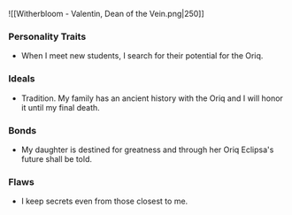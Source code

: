 ![[Witherbloom - Valentin, Dean of the Vein.png|250]]
### Personality Traits
- When I meet new students, I search for their potential for the Oriq.
### Ideals
- Tradition. My family has an ancient history with the Oriq and I will honor it until my final death.
### Bonds
- My daughter is destined for greatness and through her Oriq Eclipsa's future shall be told.
### Flaws
- I keep secrets even from those closest to me.
